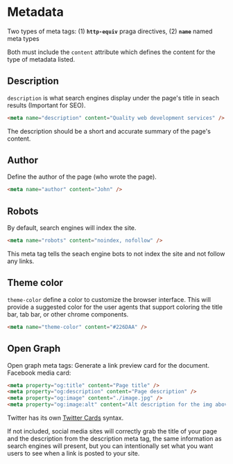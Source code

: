 # Metadata

Two types of meta tags: (1) **`http-equiv`** praga directives, (2) **`name`** named meta types

Both must include the `content` attribute which defines the content for the type of metadata listed.

## Description

`description` is what search engines display under the page's title in seach results (Important for SEO).

```html
<meta name="description" content="Quality web development services" />
```

The description should be a short and accurate summary of the page's content.

## Author

Define the author of the page (who wrote the page).

```html
<meta name="author" content="John" />
```

## Robots

By default, search engines will index the site.

```html
<meta name="robots" content="noindex, nofollow" />
```

This meta tag tells the seach engine bots to not index the site and not follow any links.

## Theme color

`theme-color` define a color to customize the browser interface. This will provide a suggested color for the user agents that support coloring the title bar, tab bar, or other chrome components.

```html
<meta name="theme-color" content="#226DAA" />
```

## Open Graph

Open graph meta tags: Generate a link preview card for the document. Facebook media card:

```HTML
<meta property="og:title" content="Page title" />
<meta property="og:description" content="Page description" />
<meta property="og:image" content="./image.jpg" />
<meta property="og:image:alt" content="Alt description for the img above" />
```

Twitter has its own [Twitter Cards](https://developer.twitter.com/en/docs/twitter-for-websites/cards/overview/markup) syntax.

If not included, social media sites will correctly grab the title of your page and the description from the description meta tag, the same information as search engines will present, but you can intentionally set what you want users to see when a link is posted to your site.
